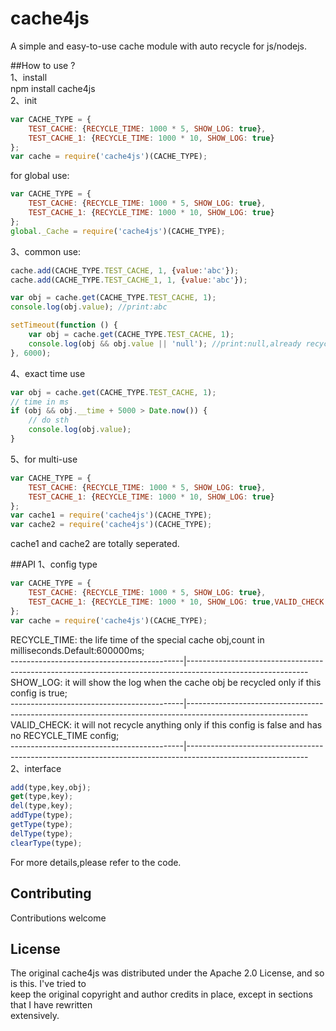 # cache4js
A simple and easy-to-use cache module with auto recycle for js/nodejs.

##How to use ?   
1、install  
npm install cache4js   
2、init
````javascript
var CACHE_TYPE = {
    TEST_CACHE: {RECYCLE_TIME: 1000 * 5, SHOW_LOG: true},
    TEST_CACHE_1: {RECYCLE_TIME: 1000 * 10, SHOW_LOG: true}
};
var cache = require('cache4js')(CACHE_TYPE);
````
for global use:
````javascript
var CACHE_TYPE = {
    TEST_CACHE: {RECYCLE_TIME: 1000 * 5, SHOW_LOG: true},
    TEST_CACHE_1: {RECYCLE_TIME: 1000 * 10, SHOW_LOG: true}
};
global._Cache = require('cache4js')(CACHE_TYPE);
````
3、common use:   
````javascript
cache.add(CACHE_TYPE.TEST_CACHE, 1, {value:'abc'});
cache.add(CACHE_TYPE.TEST_CACHE_1, 1, {value:'abc'});

var obj = cache.get(CACHE_TYPE.TEST_CACHE, 1);
console.log(obj.value); //print:abc

setTimeout(function () {
    var obj = cache.get(CACHE_TYPE.TEST_CACHE, 1);
    console.log(obj && obj.value || 'null'); //print:null,already recycled in 5s
}, 6000);
````
4、exact time use    
````javascript
var obj = cache.get(CACHE_TYPE.TEST_CACHE, 1);
// time in ms
if (obj && obj.__time + 5000 > Date.now()) {
    // do sth
    console.log(obj.value);
}
````
5、for multi-use   
````javascript
var CACHE_TYPE = {
    TEST_CACHE: {RECYCLE_TIME: 1000 * 5, SHOW_LOG: true},
    TEST_CACHE_1: {RECYCLE_TIME: 1000 * 10, SHOW_LOG: true}
};
var cache1 = require('cache4js')(CACHE_TYPE);
var cache2 = require('cache4js')(CACHE_TYPE);
````
cache1 and cache2 are totally seperated.   


##API
1、config type
````javascript
var CACHE_TYPE = {
    TEST_CACHE: {RECYCLE_TIME: 1000 * 5, SHOW_LOG: true},
    TEST_CACHE_1: {RECYCLE_TIME: 1000 * 10, SHOW_LOG: true,VALID_CHECK:false}
};
var cache = require('cache4js')(CACHE_TYPE);
````
RECYCLE_TIME: the life time of the special cache obj,count in milliseconds.Default:600000ms;   
-------------------------------------------|------------------------------------------------------------------------------------------------------------   
SHOW_LOG: it will show the log when the cache obj be recycled only if this config is true;   
-------------------------------------------|------------------------------------------------------------------------------------------------------------   
VALID_CHECK: it will not recycle anything only if this config is false and has no RECYCLE_TIME config;   
-------------------------------------------|------------------------------------------------------------------------------------------------------------   
2、interface   
````javascript
add(type,key,obj);   
get(type,key);   
del(type,key);   
addType(type);   
getType(type);   
delType(type);   
clearType(type);   
````
For more details,please refer to the code.   
   
   
## Contributing   
Contributions welcome   
   
## License   
The original cache4js was distributed under the Apache 2.0 License, and so is this. I've tried to   
keep the original copyright and author credits in place, except in sections that I have rewritten   
extensively.   
   
